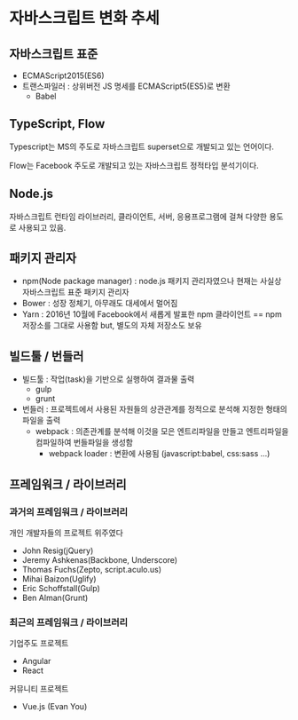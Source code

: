 # 자바스크립트 변화 추세

## 자바스크립트 표준

- ECMAScript2015(ES6)
- 트랜스파일러 : 상위버전 JS 명세를 ECMAScript5(ES5)로 변환
  - Babel

## TypeScript, Flow

Typescript는 MS의 주도로 자바스크립트 superset으로 개발되고 있는 언어이다.

Flow는 Facebook 주도로 개발되고 있는 자바스크립트 정적타입 분석기이다.

## Node.js

자바스크립트 런타임 라이브러리, 클라이언트, 서버, 응용프로그램에 걸쳐 다양한 용도로 사용되고 있음.

## 패키지 관리자

- npm(Node package manager) : node.js 패키지 관리자였으나 현재는 사실상 자바스크립트 표준 패키지 관리자
- Bower : 성장 정체기, 아무래도 대세에서 멀어짐
- Yarn : 2016년 10월에 Facebook에서 새롭게 발표한 npm 클라이언트 == npm 저장소를 그대로 사용함 but, 별도의 자체 저장소도 보유

## 빌드툴 / 번들러

- 빌드툴 : 작업(task)을 기반으로 실행하여 결과물 출력
  - gulp
  - grunt
- 번들러 : 프로젝트에서 사용된 자원들의 상관관계를 정적으로 분석해 지정한 형태의 파일을 출력
  - webpack : 의존관계를 분석해 이것을 모은 엔트리파일을 만들고 엔트리파일을 컴파일하여 번들파일을 생성함
    - webpack loader : 변환에 사용됨 (javascript:babel, css:sass ...)

## 프레임워크 / 라이브러리

### 과거의 프레임워크 / 라이브러리

개인 개발자들의 프로젝트 위주였다

- John Resig(jQuery)
- Jeremy Ashkenas(Backbone, Underscore)
- Thomas Fuchs(Zepto, script.aculo.us)
- Mihai Baizon(Uglify)
- Eric Schoffstall(Gulp)
- Ben Alman(Grunt)

### 최근의 프레임워크 / 라이브러리

기업주도 프로젝트

- Angular
- React

커뮤니티 프로젝트

- Vue.js (Evan You)
